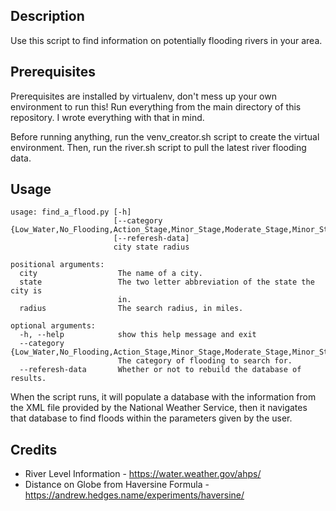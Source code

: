 ## Description
Use this script to find information on potentially flooding rivers in your area.

## Prerequisites
Prerequisites are installed by virtualenv, don't mess up your own environment
to run this! Run everything from the main directory of this repository. I wrote
everything with that in mind. 

Before running anything, run the venv\_creator.sh script to create the virtual
environment. Then, run the river.sh script to pull the latest river flooding
data.

## Usage

```
usage: find_a_flood.py [-h]
                       [--category {Low_Water,No_Flooding,Action_Stage,Minor_Stage,Moderate_Stage,Minor_Stage,Observations_are_not_current,Not_Defined}]
                       [--referesh-data]
                       city state radius

positional arguments:
  city                  The name of a city.
  state                 The two letter abbreviation of the state the city is
                        in.
  radius                The search radius, in miles.

optional arguments:
  -h, --help            show this help message and exit
  --category {Low_Water,No_Flooding,Action_Stage,Minor_Stage,Moderate_Stage,Minor_Stage,Observations_are_not_current,Not_Defined}
                        The category of flooding to search for.
  --referesh-data       Whether or not to rebuild the database of results.

```

When the script runs, it will populate a database with the information from the XML file provided by the National Weather Service, then
it navigates that database to find floods within the parameters given by the user. 

## Credits
* River Level Information - https://water.weather.gov/ahps/
* Distance on Globe from Haversine Formula - https://andrew.hedges.name/experiments/haversine/

